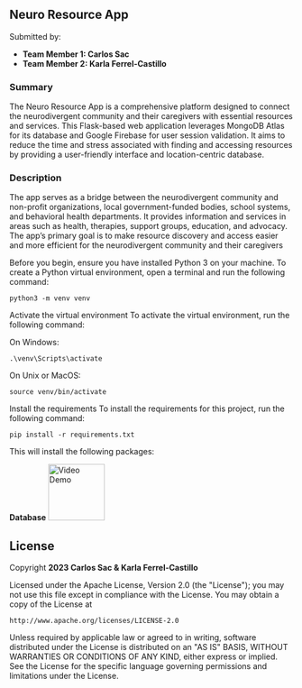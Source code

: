## Neuro Resource App
Submitted by:
- **Team Member 1: Carlos Sac**
- **Team Member 2: Karla Ferrel-Castillo**
### Summary
The Neuro Resource App is a comprehensive platform designed to connect the neurodivergent community and their caregivers with essential resources and services. This Flask-based web application leverages MongoDB Atlas for its database and Google Firebase for user session validation. It aims to reduce the time and stress associated with finding and accessing resources by providing a user-friendly interface and location-centric database.

### Description
The app serves as a bridge between the neurodivergent community and non-profit organizations, local government-funded bodies, school systems, and behavioral health departments. It provides information and services in areas such as health, therapies, support groups, education, and advocacy. The app’s primary goal is to make resource discovery and access easier and more efficient for the neurodivergent community and their caregivers

Before you begin, ensure you have installed Python 3 on your machine.
To create a Python virtual environment, open a terminal and run the following command:

```
python3 -m venv venv
```
Activate the virtual environment
To activate the virtual environment, run the following command:

On Windows:
```
.\venv\Scripts\activate
```

On Unix or MacOS:
```
source venv/bin/activate
```

Install the requirements
To install the requirements for this project, run the following command:
```
pip install -r requirements.txt
```

This will install the following packages:

**Database**
<img src='https://i.imgur.com/elNtSYY.mp4' title='Video Demo' width='100' alt='Video Demo' />




## License

Copyright **2023 Carlos Sac & Karla Ferrel-Castillo** 

Licensed under the Apache License, Version 2.0 (the "License");
you may not use this file except in compliance with the License.
You may obtain a copy of the License at

    http://www.apache.org/licenses/LICENSE-2.0

Unless required by applicable law or agreed to in writing, software
distributed under the License is distributed on an "AS IS" BASIS,
WITHOUT WARRANTIES OR CONDITIONS OF ANY KIND, either express or implied.
See the License for the specific language governing permissions and
limitations under the License.
